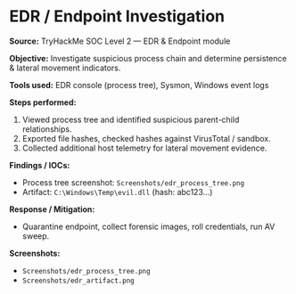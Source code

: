 # EDR / Endpoint Investigation

**Source:** TryHackMe SOC Level 2 — EDR & Endpoint module

**Objective:** Investigate suspicious process chain and determine persistence & lateral movement indicators.

**Tools used:** EDR console (process tree), Sysmon, Windows event logs

**Steps performed:**
1. Viewed process tree and identified suspicious parent-child relationships.
2. Exported file hashes, checked hashes against VirusTotal / sandbox.
3. Collected additional host telemetry for lateral movement evidence.

**Findings / IOCs:**
- Process tree screenshot: `Screenshots/edr_process_tree.png`
- Artifact: `C:\Windows\Temp\evil.dll` (hash: abc123...)

**Response / Mitigation:**
- Quarantine endpoint, collect forensic images, roll credentials, run AV sweep.

**Screenshots:**  
- `Screenshots/edr_process_tree.png`  
- `Screenshots/edr_artifact.png`
